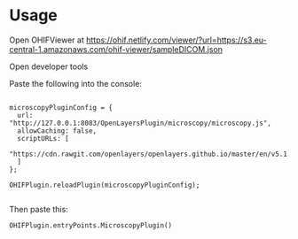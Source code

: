 

# Usage

Open OHIFViewer at https://ohif.netlify.com/viewer/?url=https://s3.eu-central-1.amazonaws.com/ohif-viewer/sampleDICOM.json

Open developer tools

Paste the following into the console:
```

microscopyPluginConfig = {
  url: "http://127.0.0.1:8083/OpenLayersPlugin/microscopy/microscopy.js",
  allowCaching: false,
  scriptURLs: [
    "https://cdn.rawgit.com/openlayers/openlayers.github.io/master/en/v5.1.3/build/ol.js",
  ]
};

OHIFPlugin.reloadPlugin(microscopyPluginConfig);


```


Then paste this:
```
OHIFPlugin.entryPoints.MicroscopyPlugin()
```
